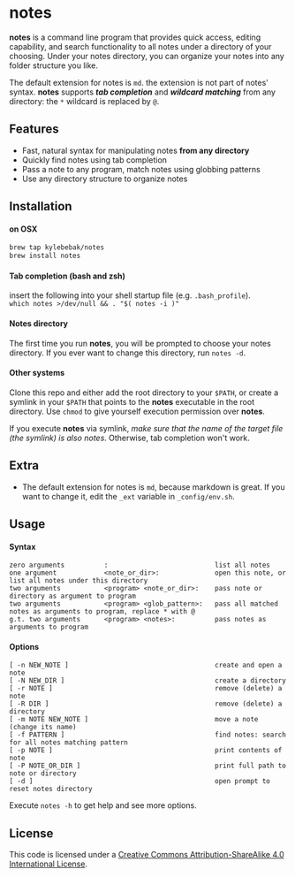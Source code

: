notes
=====

**notes** is a command line program that provides quick access, editing capability, and search functionality to all notes under a directory of your choosing. Under your notes directory, you can organize your notes into any folder structure you like.

The default extension for notes is `md`. the extension is not part of notes' syntax. **notes** supports **_tab completion_** and **_wildcard matching_** from any directory: the `*` wildcard is replaced by `@`.


## Features

* Fast, natural syntax for manipulating notes **from any directory**
* Quickly find notes using tab completion
* Pass a note to any program, match notes using globbing patterns
* Use any directory structure to organize notes


## Installation

#### on OSX
```sh
brew tap kylebebak/notes
brew install notes
```

#### Tab completion (bash and zsh)
insert the following into your shell startup file (e.g. `.bash_profile`).  
`which notes >/dev/null && . "$( notes -i )"`

#### Notes directory
The first time you run **notes**, you will be prompted to choose your notes directory. If you ever want to change this directory, run `notes -d`.

#### Other systems
Clone this repo and either add the root directory to your `$PATH`, or create a symlink in your `$PATH` that points to the **notes** executable in the root directory. Use `chmod` to give yourself execution permission over **notes**.

If you execute **notes** via symlink, *make sure that the name of the target file (the symlink) is also notes*. Otherwise, tab completion won't work.


## Extra

* The default extension for notes is `md`, because markdown is great. If you want to change it, edit the `_ext` variable in `_config/env.sh`.


## Usage

#### Syntax
```
zero arguments          :                           list all notes
one argument            <note_or_dir>:              open this note, or list all notes under this directory
two arguments           <program> <note_or_dir>:    pass note or directory as argument to program
two arguments           <program> <glob_pattern>:   pass all matched notes as arguments to program, replace * with @
g.t. two arguments      <program> <notes>:          pass notes as arguments to program
```

#### Options
```
[ -n NEW_NOTE ]                                     create and open a note
[ -N NEW_DIR ]                                      create a directory
[ -r NOTE ]                                         remove (delete) a note
[ -R DIR ]                                          remove (delete) a directory
[ -m NOTE NEW_NOTE ]                                move a note (change its name)
[ -f PATTERN ]                                      find notes: search for all notes matching pattern
[ -p NOTE ]                                         print contents of note
[ -P NOTE_OR_DIR ]                                  print full path to note or directory
[ -d ]                                              open prompt to reset notes directory                                  
```

Execute `notes -h` to get help and see more options.


## License
This code is licensed under a [Creative Commons Attribution-ShareAlike 4.0 International License](http://creativecommons.org/licenses/by-sa/4.0/).
